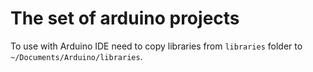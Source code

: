 # The set of arduino projects

To use with Arduino IDE need to copy libraries from `libraries` folder to `~/Documents/Arduino/libraries`.
